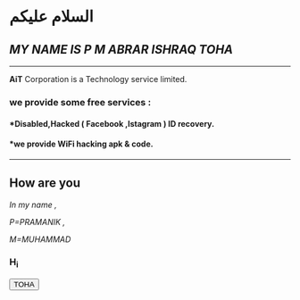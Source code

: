 <html>
<head></head>



<body>

<h1>السلام عليكم</h1>


   <h2><i>MY NAME IS P M ABRAR ISHRAQ TOHA</i></h2> 
<hr>   
<b>AiT</b> Corporation is a Technology service limited.
<h3>we provide some free services : </h3>
<h4>*Disabled,Hacked ( Facebook ,Istagram ) ID recovery. </h4>
<h4>*we provide WiFi hacking apk & code. </h4>


<hr>

   <h2>How are you</h2>
   
   <i>In my name ,  
   
   P=PRAMANIK  ,

   M=MUHAMMAD</i>
   
   <h3><bold>  H<sub>i</sub>  </bold></h3>
    
   <tt> <button>TOHA</button> </tt>  




</body>
</html>
